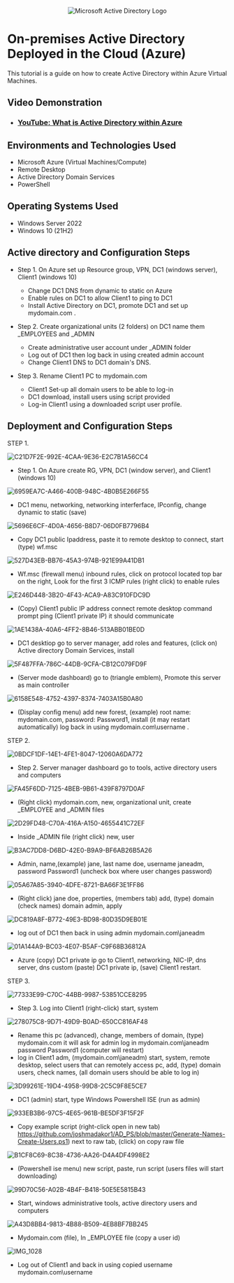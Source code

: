 <p align="center">
<img src="https://i.imgur.com/pU5A58S.png" alt="Microsoft Active Directory Logo"/>
</p>

<h1>On-premises Active Directory Deployed in the Cloud (Azure)</h1>
This tutorial is a guide on how to create Active Directory within Azure Virtual Machines.<br />


<h2>Video Demonstration</h2>

- ### [YouTube: What is Active Directory within Azure ](https://www.youtube.com/watch?v=mH48U0PlLKI)

<h2>Environments and Technologies Used</h2>

- Microsoft Azure (Virtual Machines/Compute)
- Remote Desktop
- Active Directory Domain Services
- PowerShell

<h2>Operating Systems Used </h2>

- Windows Server 2022
- Windows 10 (21H2)

<h2>Active directory and Configuration Steps</h2>

- Step 1. On Azure set up Resource group, VPN, DC1 (windows server), Client1 (windows 10)
  - Change DC1 DNS from dynamic to static on Azure
  - Enable rules on DC1 to allow Client1 to ping to DC1
  - Install Active Directory on DC1, promote DC1 and set up mydomain.com .

- Step 2. Create organizational units (2 folders) on DC1 name them _EMPLOYEES and _ADMIN
  - Create administrative user account under _ADMIN folder
  - Log out of DC1 then log back in using created admin account 
  - Change Client1 DNS to DC1 domain's DNS.
  
- Step 3. Rename Client1 PC to mydomain.com
  - Client1 Set-up all domain users to be able to log-in
  - DC1 download, install users using script provided
  - Log-in Client1 using a downloaded script user profile.

<h2>Deployment and Configuration Steps</h2>  

STEP 1.

![C21D7F2E-992E-4CAA-9E36-E2C7B1A56CC4](https://github.com/davidlab8/Active-directory-/assets/154483052/8a536f4b-d844-495e-aa2d-7b30dd70b520)
- Step 1. On Azure create RG, VPN, DC1 (window server), and Client1 (windows 10)


 ![6959EA7C-A466-400B-948C-4B0B5E266F55](https://github.com/davidlab8/Active-directory-/assets/154483052/5db12451-d7c8-4f7b-844b-101e104bbb39)
 - DC1 menu, networking, networking interferface, IPconfig, change dynamic to static (save) 

![5696E6CF-4D0A-4656-B8D7-06D0FB7796B4](https://github.com/davidlab8/Active-directory-/assets/154483052/a453f589-faab-46e3-bd05-673857b6312b)
 - Copy DC1 public Ipaddress, paste it to remote desktop to connect, start (type) wf.msc 

![527D43EB-BB76-45A3-974B-921E99A41DB1](https://github.com/davidlab8/Active-directory-/assets/154483052/23116f9b-2077-4cac-a34b-897e0fda5375)
 - Wf.msc (firewall menu) inbound rules, click on protocol located top bar on the right, Look for the first 3 ICMP rules (right click) to enable rules

![E246D448-3B20-4F43-ACA9-A83C910FDC9D](https://github.com/davidlab8/Active-directory-/assets/154483052/0d7915b2-bc8a-4b55-badb-3334fc1ce47c)
 - (Copy) Client1 public IP address connect remote desktop command prompt ping (Client1 private IP) it should communicate

![1AE1438A-40A6-4FF2-8B46-513ABB01BE0D](https://github.com/davidlab8/Active-directory-/assets/154483052/9d063b72-ad51-4623-b066-26748a38817d)
 - DC1 desktiop go to server manager, add roles and features, (click on) Active directory Domain Services, install

![5F487FFA-786C-44DB-9CFA-CB12C079FD9F](https://github.com/davidlab8/Active-directory-/assets/154483052/1effcc5c-7cff-489c-b9f5-8a957ca75514)
 - (Server mode dashboard) go to (triangle emblem), Promote this server as main controller

![6158E548-4752-4397-8374-7403A15B0A80](https://github.com/davidlab8/Active-directory-/assets/154483052/5136d321-4b98-4c07-9c2b-83162e7ca26d)
 - (Display config menu) add new forest, (example) root name: mydomain.com, password: Password1, install (it may restart automatically) 
log back in using mydomain.com\username .
 
STEP 2.
 
![0BDCF1DF-14E1-4FE1-8047-12060A6DA772](https://github.com/davidlab8/Active-directory-/assets/154483052/81cd1ce5-a7da-442d-af13-484432230ec5)
 - Step 2. Server manager dashboard go to tools, active directory users and computers

![FA45F6DD-7125-4BEB-9B61-439F8797D0AF](https://github.com/davidlab8/Active-directory-/assets/154483052/c036bebf-c1a4-48ad-a786-5753ecf45728)
 - (Right click) mydomain.com, new, organizational unit, create _EMPLOYEE and _ADMIN files
  
  ![2D29FD48-C70A-416A-A150-4655441C72EF](https://github.com/davidlab8/Active-directory-/assets/154483052/5cb5a074-74e9-4f64-bb66-ec6e8fe52725)
 - Inside _ADMIN file (right click) new, user

![B3AC7DD8-D6BD-42E0-B9A9-BF6AB26B5A26](https://github.com/davidlab8/Active-directory-/assets/154483052/1ac4fb86-08fd-41a7-8292-1fe6a32bd6e8)
 - Admin, name,(example) jane, last name doe, username janeadm, password Password1 (uncheck box where user changes password)  

![05A67A85-3940-4DFE-8721-BA66F3E1FF86](https://github.com/davidlab8/Active-directory-/assets/154483052/0c36617b-cf74-46b4-ab0d-614e9f90ca87)
 - (Right click) jane doe, properties, (members tab) add, (type) domain (check names) domain admin, apply
   
![DC819A8F-B772-49E3-BD98-80D35D9EB01E](https://github.com/davidlab8/Active-directory-/assets/154483052/3da5363c-d24b-4a55-89d5-b58d537ae238)
 - log out of DC1 then back in using admin mydomain.com\janeadm

![01A144A9-BC03-4E07-B5AF-C9F68B36812A](https://github.com/davidlab8/Active-directory-/assets/154483052/821f481d-417a-42cc-822c-684a723a5e6b)
- Azure (copy) DC1 private ip go to Client1, networking, NIC-IP, dns server, dns custom (paste) DC1 private ip, (save) Client1 restart.

STEP 3.

 ![77333E99-C70C-44BB-9987-53851CCE8295](https://github.com/davidlab8/Active-directory-/assets/154483052/1ecbbef5-6138-4d42-8c9c-7de3b7e10a5b)
  - Step 3. Log into Client1 (right-click) start, system

  ![278075C8-9D71-49D9-B0AD-650CC816AF48](https://github.com/davidlab8/Active-directory-/assets/154483052/9e7142ac-f7ee-445f-8408-3ef2b6d56599)
 - Rename this pc (advanced), change, members of domain, (type) mydomain.com it will ask for admin log in mydomain.com\janeadm password Password1 (computer will restart)
 - log in Client1 adm, (mydomain.com\janeadm) start, system, remote desktop, select users that can remotely access pc, add, (type) domain users, check names, 
(all domain users should be able to log in)

![3D99261E-19D4-4958-99D8-2C5C9F8E5CE7](https://github.com/davidlab8/Active-directory-/assets/154483052/fbdcd3ae-b712-4c77-b6d8-751b53f0ff15)
 - DC1 (admin) start, type Windows Powershell ISE (run as admin)

  ![933EB3B6-97C5-4E65-961B-BE5DF3F15F2F](https://github.com/davidlab8/Active-directory-/assets/154483052/cc8ed751-a071-4184-b4e1-07928d801838)
 - Copy example script (right-click open in new tab) https://github.com/joshmadakor1/AD_PS/blob/master/Generate-Names-Create-Users.ps1) next to raw tab, (click) on copy raw file   

  ![B1CF8C69-8C38-4736-AA26-D4A4DF4998E2](https://github.com/davidlab8/Active-directory-/assets/154483052/36c1b5ee-d78c-442f-b50f-ae7a6a05aab9)
 - (Powershell ise menu) new script, paste, run script (users files will start downloading)  

  ![99D70C56-A02B-4B4F-B418-50E5E5815B43](https://github.com/davidlab8/Active-directory-/assets/154483052/cce0f26a-283d-4224-8bf7-2d346eef7c22)
  - Start, windows administrative tools, active directory users and computers

![A43D8BB4-9813-4B88-B509-4EB8BF7BB245](https://github.com/davidlab8/Active-directory-/assets/154483052/0993b079-f256-4287-9e1f-a0437e765536)
  - Mydomain.com (file), In _EMPLOYEE file (copy a user id) 

![IMG_1028](https://github.com/davidlab8/Active-directory-/assets/154483052/0173209f-5c08-4d38-aba7-6563c02ba59c)
  - Log out of Client1 and back in using copied username mydomain.com\username   

 
  
   
 


